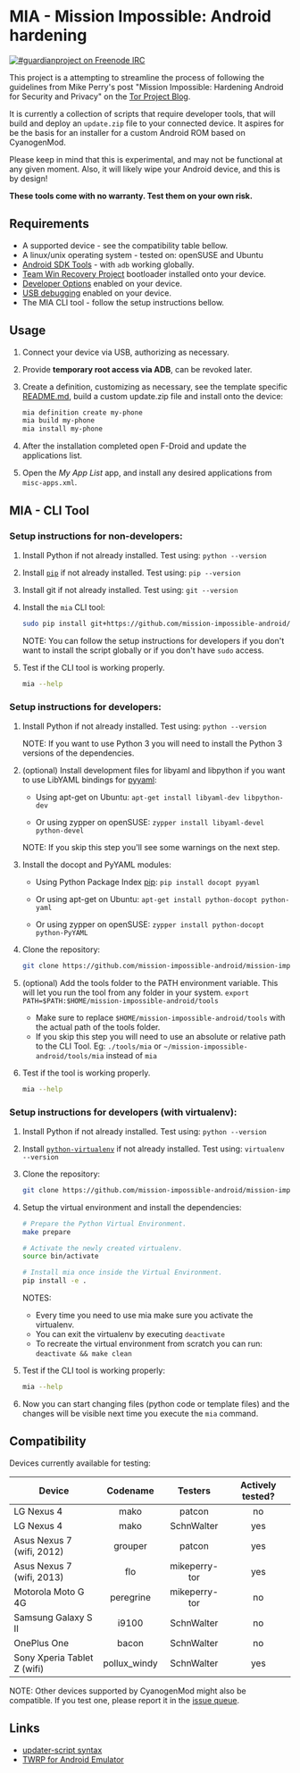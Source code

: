 
# MIA - Mission Impossible: Android hardening

[![#guardianproject on Freenode IRC](http://img.shields.io/badge/freenode-join%20%23guardianproject-green.svg?style=flat)](https://kiwiirc.com/client/chat.freenode.net/guardianproject)

This project is a attempting to streamline the process of following the
guidelines from Mike Perry's post "Mission Impossible: Hardening Android for
Security and Privacy" on the [Tor Project Blog](https://blog.torproject.org/blog/mission-impossible-hardening-android-security-and-privacy).

It is currently a collection of scripts that require developer tools, that will
build and deploy an `update.zip` file to your connected device. It aspires for
be the basis for an installer for a custom Android ROM based on CyanogenMod.

Please keep in mind that this is experimental, and may not be functional at any
given moment. Also, it will likely wipe your Android device, and this is by
design!

**These tools come with no warranty. Test them on your own risk.**


## Requirements
* A supported device - see the compatibility table bellow.
* A linux/unix operating system - tested on: openSUSE and Ubuntu
* [Android SDK Tools](https://developer.android.com/sdk/index.html#Other) - with `adb` working globally.
* [Team Win Recovery Project](http://teamw.in/project/twrp2) bootloader installed onto your device.
* [Developer Options](https://developer.android.com/tools/device.html#developer-device-options) enabled on your device.
* [USB debugging](https://developer.android.com/tools/device.html#setting-up) enabled on your device.
* The MIA CLI tool - follow the setup instructions bellow.


## Usage
1.  Connect your device via USB, authorizing as necessary.

2.  Provide **temporary root access via ADB**, can be revoked later.

3.  Create a definition, customizing as necessary, see the template specific
    [README.md](templates/README.md), build a custom update.zip file and install onto the device:
    ```bash
    mia definition create my-phone
    mia build my-phone
    mia install my-phone
    ```

3.  After the installation completed open F-Droid and update the applications
    list.

4.  Open the *My App List* app, and install any desired applications from
    `misc-apps.xml`.


## MIA - CLI Tool

### Setup instructions for non-developers:
1.  Install Python if not already installed. Test using:
    `python --version`

2.  Install [`pip`](https://pip.pypa.io/en/latest/index.html) if not already installed. Test using:
    `pip --version`

3.  Install git if not already installed. Test using:
    `git --version`

4.  Install the `mia` CLI tool:
    ```bash
    sudo pip install git+https://github.com/mission-impossible-android/mission-impossible-android.git
    ```
    NOTE: You can follow the setup instructions for developers if you don't want
          to install the script globally or if you don't have `sudo` access.

5.  Test if the CLI tool is working properly.
    ```bash
    mia --help
    ```

### Setup instructions for developers:
1.  Install Python if not already installed. Test using:
    `python --version`

    NOTE: If you want to use Python 3 you will need to install the Python 3
          versions of the dependencies.

2.  (optional) Install development files for libyaml and libpython if you want
    to use LibYAML bindings for [pyyaml](http://pyyaml.org/wiki/PyYAML):

    * Using apt-get on Ubuntu:
      `apt-get install libyaml-dev libpython-dev`

    * Or using zypper on openSUSE:
      `zypper install libyaml-devel python-devel`

    NOTE: If you skip this step you'll see some warnings on the next step.

3.  Install the docopt and PyYAML modules:

    * Using Python Package Index [pip](https://pip.pypa.io/en/latest/index.html):
      `pip install docopt pyyaml`

    * Or using apt-get on Ubuntu:
      `apt-get install python-docopt python-yaml`

    * Or using zypper on openSUSE:
      `zypper install python-docopt python-PyYAML`

4.  Clone the repository:
    ```bash
    git clone https://github.com/mission-impossible-android/mission-impossible-android.git
    ```

5.  (optional) Add the tools folder to the PATH environment variable. This will
    let you run the tool from any folder in your system.
    `export PATH=$PATH:$HOME/mission-impossible-android/tools`

    * Make sure to replace `$HOME/mission-impossible-android/tools` with the
      actual path of the tools folder.
    * If you skip this step you will need to use an absolute or relative
      path to the CLI Tool. Eg: `./tools/mia` or
      `~/mission-impossible-android/tools/mia` instead of `mia`

6. Test if the tool is working properly.
    ```bash
    mia --help
    ```

### Setup instructions for developers (with virtualenv):
1.  Install Python if not already installed. Test using:
    `python --version`

2.  Install [`python-virtualenv`](https://virtualenv.pypa.io/en/latest/installation.html) if not already installed. Test using:
    `virtualenv --version`

3.  Clone the repository:
    ```bash
    git clone https://github.com/mission-impossible-android/mission-impossible-android.git
    ```

4.  Setup the virtual environment and install the dependencies:
    ```bash
    # Prepare the Python Virtual Environment.
    make prepare

    # Activate the newly created virtualenv.
    source bin/activate

    # Install mia once inside the Virtual Environment.
    pip install -e .
    ```

    NOTES:
    * Every time you need to use mia make sure you activate the virtualenv.
    * You can exit the virtualenv by executing `deactivate`
    * To recreate the virtual environment from scratch you can run:
      `deactivate && make clean`

5.  Test if the CLI tool is working properly:
    ```bash
    mia --help
    ```

6.  Now you can start changing files (python code or template files) and the
    changes will be visible next time you execute the `mia` command.


## Compatibility
Devices currently available for testing:

| Device | Codename | Testers | Actively tested? |
|--------|:--------:|:-------:|:----------------:|
| LG Nexus 4 | mako | patcon | no |
| LG Nexus 4 | mako | SchnWalter | yes |
| Asus Nexus 7 (wifi, 2012) | grouper | patcon | yes |
| Asus Nexus 7 (wifi, 2013) | flo | mikeperry-tor | yes |
| Motorola Moto G 4G | peregrine | mikeperry-tor | no |
| Samsung Galaxy S II | i9100 | SchnWalter | no |
| OnePlus One | bacon | SchnWalter | no |
| Sony Xperia Tablet Z (wifi) | pollux_windy | SchnWalter | yes |

NOTE: Other devices supported by CyanogenMod might also be compatible. If you
      test one, please report it in the [issue queue](https://github.com/mission-impossible-android/mission-impossible-android/issues).


## Links
* [updater-script syntax](http://forum.xda-developers.com/wiki/Edify_script_language)
* [TWRP for Android Emulator](http://teamw.in/project/twrp2/169)
